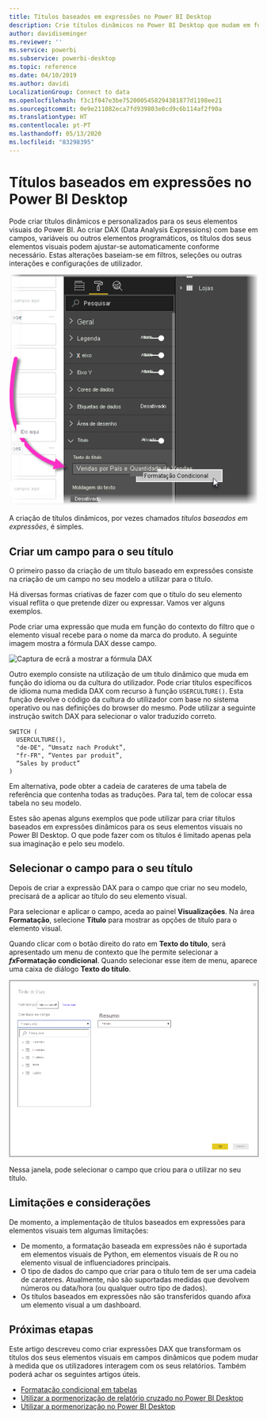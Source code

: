 ```yaml
---
title: Títulos baseados em expressões no Power BI Desktop
description: Crie títulos dinâmicos no Power BI Desktop que mudam em função de expressões programáticas com recurso à formatação programática condicional
author: davidiseminger
ms.reviewer: ''
ms.service: powerbi
ms.subservice: powerbi-desktop
ms.topic: reference
ms.date: 04/10/2019
ms.author: davidi
LocalizationGroup: Connect to data
ms.openlocfilehash: f3c1f047e3be7520005458294381877d1198ee21
ms.sourcegitcommit: 0e9e211082eca7fd939803e0cd9c6b114af2f90a
ms.translationtype: HT
ms.contentlocale: pt-PT
ms.lasthandoff: 05/13/2020
ms.locfileid: "83298395"
---
```

# <a name="expression-based-titles-in-power-bi-desktop"></a>Títulos baseados em expressões no Power BI Desktop

Pode criar títulos dinâmicos e personalizados para os seus elementos visuais do Power BI. Ao criar DAX (Data Analysis Expressions) com base em campos, variáveis ou outros elementos programáticos, os títulos dos seus elementos visuais podem ajustar-se automaticamente conforme necessário. Estas alterações baseiam-se em filtros, seleções ou outras interações e configurações de utilizador.

![Captura de ecrã a mostrar a opção de formatação condicional do Power BI Desktop](media/desktop-conditional-formatting-visual-titles/expression-based-title-01.png)

A criação de títulos dinâmicos, por vezes chamados *títulos baseados em expressões*, é simples. 

## <a name="create-a-field-for-your-title"></a>Criar um campo para o seu título

O primeiro passo da criação de um título baseado em expressões consiste na criação de um campo no seu modelo a utilizar para o título. 

Há diversas formas criativas de fazer com que o título do seu elemento visual reflita o que pretende dizer ou expressar. Vamos ver alguns exemplos.

Pode criar uma expressão que muda em função do contexto do filtro que o elemento visual recebe para o nome da marca do produto. A seguinte imagem mostra a fórmula DAX desse campo.

![Captura de ecrã a mostrar a fórmula DAX](media/desktop-conditional-formatting-visual-titles/expression-based-title-02.png)

Outro exemplo consiste na utilização de um título dinâmico que muda em função do idioma ou da cultura do utilizador. Pode criar títulos específicos de idioma numa medida DAX com recurso à função `USERCULTURE()`. Esta função devolve o código da cultura do utilizador com base no sistema operativo ou nas definições do browser do mesmo. Pode utilizar a seguinte instrução switch DAX para selecionar o valor traduzido correto. 

```
SWITCH (
  USERCULTURE(),
  "de-DE", “Umsatz nach Produkt”,
  "fr-FR", “Ventes par produit”,
  “Sales by product”
)
```

Em alternativa, pode obter a cadeia de carateres de uma tabela de referência que contenha todas as traduções. Para tal, tem de colocar essa tabela no seu modelo. 

Estes são apenas alguns exemplos que pode utilizar para criar títulos baseados em expressões dinâmicos para os seus elementos visuais no Power BI Desktop. O que pode fazer com os títulos é limitado apenas pela sua imaginação e pelo seu modelo.


## <a name="select-your-field-for-your-title"></a>Selecionar o campo para o seu título

Depois de criar a expressão DAX para o campo que criar no seu modelo, precisará de a aplicar ao título do seu elemento visual.

Para selecionar e aplicar o campo, aceda ao painel **Visualizações**. Na área **Formatação**, selecione **Título** para mostrar as opções de título para o elemento visual. 

Quando clicar com o botão direito do rato em **Texto do título**, será apresentado um menu de contexto que lhe permite selecionar a **<em>fx</em>Formatação condicional**. Quando selecionar esse item de menu, aparece uma caixa de diálogo **Texto do título**. 

![Captura de ecrã a mostrar a caixa de diálogo do texto do título](media/desktop-conditional-formatting-visual-titles/expression-based-title-02b.png)

Nessa janela, pode selecionar o campo que criou para o utilizar no seu título.

## <a name="limitations-and-considerations"></a>Limitações e considerações

De momento, a implementação de títulos baseados em expressões para elementos visuais tem algumas limitações:

* De momento, a formatação baseada em expressões não é suportada em elementos visuais de Python, em elementos visuais de R ou no elemento visual de influenciadores principais.
* O tipo de dados do campo que criar para o título tem de ser uma cadeia de carateres. Atualmente, não são suportadas medidas que devolvem números ou data/hora (ou qualquer outro tipo de dados).
* Os títulos baseados em expressões não são transferidos quando afixa um elemento visual a um dashboard.

## <a name="next-steps"></a>Próximas etapas

Este artigo descreveu como criar expressões DAX que transformam os títulos dos seus elementos visuais em campos dinâmicos que podem mudar à medida que os utilizadores interagem com os seus relatórios. Também poderá achar os seguintes artigos úteis.

* [Formatação condicional em tabelas](desktop-conditional-table-formatting.md)
* [Utilizar a pormenorização de relatório cruzado no Power BI Desktop](desktop-cross-report-drill-through.md)
* [Utilizar a pormenorização no Power BI Desktop](desktop-drillthrough.md)
